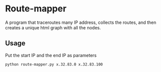 # Route-mapper

A program that traceroutes many IP address, collects the routes, and then creates a unique html graph with all the nodes.

## Usage
Put the start IP and the end IP as parameters

 `python route-mapper.py x.32.83.0 x.32.83.100`
